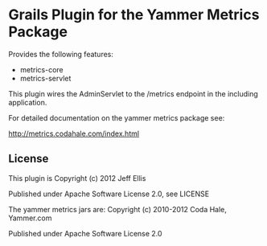 Grails Plugin for the Yammer Metrics Package
=======

Provides the following features:
   * metrics-core
   * metrics-servlet

This plugin wires the AdminServlet to the /metrics endpoint in the including application.

For detailed documentation on the yammer metrics package see:

http://metrics.codahale.com/index.html


License
-------

This plugin is
 Copyright (c) 2012 Jeff Ellis

 Published under Apache Software License 2.0, see LICENSE

The yammer metrics jars are:
 Copyright (c) 2010-2012 Coda Hale, Yammer.com

 Published under Apache Software License 2.0

